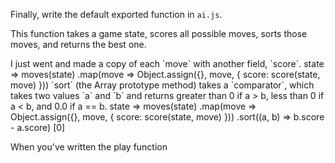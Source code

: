 Finally, write the default exported function in `ai.js`.

This function takes a game state, scores all possible moves,
sorts those moves, and returns the best one.

<hint title="How will we associate a score with each move?">
I just went and made a copy of each `move` with another field, `score`.

<hint title="Solution">
<tonic>
state => moves(state)
  .map(move => Object.assign({}, move, {
    score: score(state, move)
  }))
</tonic>
</hint>
</hint>

<hint title="How do you sort by score?">
`sort` (the Array prototype method) takes a `comparator`, which
takes two values `a` and `b` and returns greater than 0 if a > b,
less than 0 if a < b, and 0.0 if a == b.

<hint title="Solution">
<tonic>
state => moves(state)
    .map(move => Object.assign({}, move, {
      score: score(state, move)
    }))
    .sort((a, b) => b.score - a.score)
    [0]
</tonic>
</hint>

<hint>

<guide>When you've written the play function</guide>
